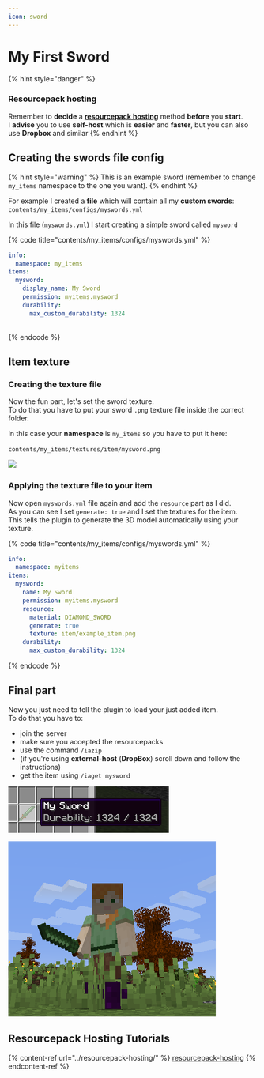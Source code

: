```yaml
---
icon: sword
---
```


# My First Sword

{% hint style="danger" %}
### **Resourcepack hosting**

Remember to **decide** a [**resourcepack hosting**](../resourcepack-hosting/) method **before** you **start**.\
I **advise** you to use **self-host** which is **easier** and **faster**, but you can also use **Dropbox** and similar
{% endhint %}

## Creating the swords file config

{% hint style="warning" %}
This is an example sword (remember to change `my_items` namespace to the one you want).
{% endhint %}

For example I created a **file** which will contain all my **custom swords**:\
`contents/my_items/configs/myswords.yml`

In this file (`myswords.yml`) I start creating a simple sword called `mysword`

{% code title="contents/my_items/configs/myswords.yml" %}
```yaml
info:
  namespace: my_items
items:
  mysword:
    display_name: My Sword
    permission: myitems.mysword
    durability:
      max_custom_durability: 1324
  
```
{% endcode %}

## Item texture

### Creating the texture file

Now the fun part, let's set the sword texture.\
To do that you have to put your sword `.png` texture file inside the correct folder.

In this case your **namespace** is `my_items` so you have to put it here:

`contents/my_items/textures/item/mysword.png`

![](../../.gitbook/assets/image_\(14\).png)

### Applying the texture file to your item

Now open `myswords.yml` file again and add the `resource` part as I did.\
As you can see I set `generate: true` and I set the textures for the item.\
This tells the plugin to generate the 3D model automatically using your texture.

{% code title="contents/my_items/configs/myswords.yml" %}
```yaml
info:
  namespace: myitems
items:
  mysword:
    name: My Sword
    permission: myitems.mysword
    resource:
      material: DIAMOND_SWORD
      generate: true
      texture: item/example_item.png
    durability:
      max_custom_durability: 1324
```
{% endcode %}

## Final part

Now you just need to tell the plugin to load your just added item.\
To do that you have to:

* &#x20;join the server
* &#x20;make sure you accepted the resourcepacks
* &#x20;use the command `/iazip`
* (if you're using **external-host** (**DropBox**) scroll down and follow the instructions)
* &#x20;get the item using `/iaget mysword`

![](<../../.gitbook/assets/immagine (21).png>)

![](<../../.gitbook/assets/immagine (58).png>)

## Resourcepack Hosting Tutorials

{% content-ref url="../resourcepack-hosting/" %}
[resourcepack-hosting](../resourcepack-hosting/)
{% endcontent-ref %}

